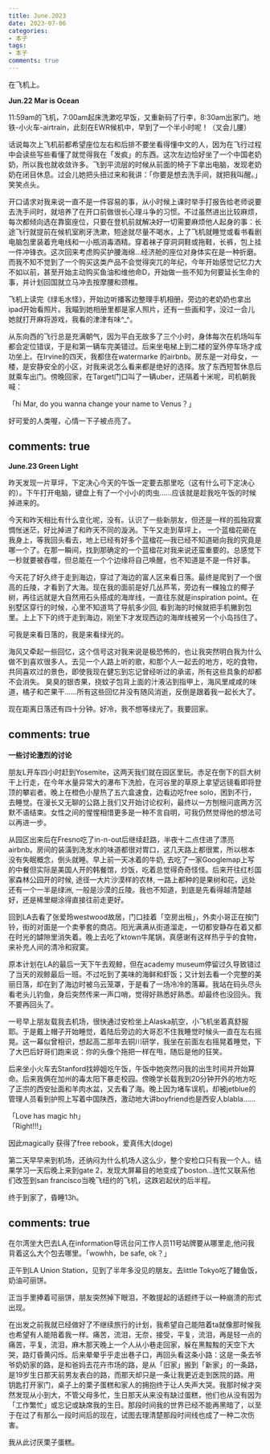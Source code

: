 ```yaml
---
title: June.2023
date: 2023-07-06
categories: 
- 本子
tags: 
- 本子
comments: true
---
```


在飞机上。

<!-- more -->

**Jun.22 Mar is Ocean**

11:59am的飞机，7:00am起床洗漱吃早饭，又重新码了行李，8:30am出家门。地铁-小火车-airtrain，此刻在EWR候机中，早到了一个半小时呢！（叉会儿腰）

话说每次上飞机前都希望座位左右和后排不要坐看得懂中文的人，因为在飞行过程中会读些写些看懂了就觉得我在「发疯」的东西。这次左边恰好坐了一个中国老奶奶，所以我也就收敛许多。飞到平流层的时候从前面的椅子下拿出电脑，发现老奶奶在闭目休息。过会儿她把头扭过来和我讲：「你要是想去洗手间，就把我叫醒。」笑笑点头。

开口请求对我来说一直不是一件容易的事，从小时候上课时举手打报告给老师说要去洗手间时，就培养了在开口前做很长心理斗争的习惯。不过虽然进出比较麻烦，每次都倾向选在靠窗座位，只要在登机前就解决好一切需要麻烦他人起身的事：长途飞行就提前在候机室刷牙洗漱，短途就尽量不喝水，上了飞机就睡觉或看书看剧电脑包里装着充电线和一小瓶消毒酒精。穿着袜子穿洞洞鞋或拖鞋，长裤，包上挂一件冲锋衣。这次回来考虑购买护腰海绵…经济舱的座位对身体实在是一种折磨。而我不知不觉到了一个购买这类产品不会觉得突兀的年纪，今年开始感觉记忆力大不如以前，甚至开始主动购买鱼油和维他命D，开始做一些不知为何要延长生命的事，并计划回国就立马冲去按摩腰和颈椎。

飞机上读完《绿毛水怪》，开始边听播客边整理手机相册。旁边的老奶奶也拿出ipad开始看照片。我瞄到她相册里都是家人照片，还有一些画和字，没过一会儿她就打开麻将游戏，我看的津津有味^_^。

从东向西的飞行总是充满朝气，因为平白无故多了三个小时，身体每次在机场叫车都会定位错误，于是和第一辆车完美错过。后来坐电梯上到二楼的室外停车场才成功坐上。在Irvine的四天，我都住在watermarke 的airbnb。房东是一对母女，一楼，是安静安全的小区，对我来说怎么看来都是绝好的选择。放了东西短暂休息后就乘车出门。傍晚回家，在Target门口叫了一辆uber，还隔着十米呢，司机朝我喊：

「hi Mar, do you wanna change your name to Venus？」

好可爱的人类喔，心情一下子被点亮了。

comments: true
---

**June.23 Green Light**

昨天发现一片草坪，下定决心今天的午饭一定要去那里吃（这有什么可下定决心的）。下午打开电脑，键盘上有了一个小小的肉虫……应该就是趁我吃午饭的时候掉进来的。

今天和昨天相比有什么变化呢，没有。认识了一些新朋友，但还是一样的孤独寂寞惆怅迷茫，好比掉进了和昨天不同的漩涡。下午又走到草坪上， 一个蓝楹花砸在我身上，等我回头看去，地上已经有好多个蓝楹花—我已经不知道砸向我的究竟是哪一个了。在那一瞬间，找到那确定的一个蓝楹花对我来说还蛮重要的。总感觉下一秒就要被吞噬，但总能在一个个边缘将自己唤醒，也不知道是不是一件好事。

今天花了好久终于走到海边，穿过了海边的富人区来看日落。最终是爬到了一个很高的丘陵，才看到了大海。现在我的面前是好几丛芦苇，旁边有一棵独立的椰子树，再往远就是大自然用石头搭成的海岸线，一直往东就是inspiration point。在别墅区穿行的时候，心里不知道骂了导航多少回, 看到海的时候就把手机撇到包里。上上下下的终于走到海边，刚坐下才发现西边的海岸线被另一个小岛挡住了。

可我是来看日落的，我是来看绿光的。

海风又牵起一些回忆，这个信号这对我来说是极恐怖的，也让我突然明白我为什么做不到喜欢很多人。去见一个人路上听的歌，和那个人一起去的地方，吃的食物，共同喜欢过的景色，即使我现在健忘到忘记曾经听过的承诺，所有这些具象的却都不会消失。 臭臭的银杏果，挠蚊子包背上面的汁液沾到指甲上，海风里咸咸的味道，橘子和芒果干……所有这些回忆并没有随风消逝，反倒是跟着我一起长大了。

现在距离日落还有四十分钟。好冷，我不想等绿光了。我要回家。

comments: true
---

**一些讨论激烈的讨论**

朋友L开车四小时赶到Yosemite，这两天我们就在园区里玩。赤足在倒下的巨大树干上行走，在今年水量异常大的瀑布下洗脸，在河谷里的草原上拿望远镜看即将登顶的攀岩者。晚上在橙色小屋热了五六盒速食，边看边吃free solo，困到不行，去睡觉。在漫长又无聊的公路上我们又开始讨论权利，最终以一方刨根问底两方沉默不语结束。女性之间的惺惺相惜更多是一种不言自明，可我仍然觉得他的想法可以再进一步。

从园区出来后在Fresno吃了in-n-out后继续赶路，半夜十二点住进了漂亮airbnb。房间的装潢到洗发水的味道都很对胃口，这几天路上都很累，所以根本没有失眠概念，倒头就睡。早上前一天冰着的牛奶, 去吃了一家Googlemap上写的中餐但实际是美国人开的韩餐馆，炒饭，吃着总觉得奇奇怪怪。后来开往红杉国家森林公园开的时候, 途径一大片沙漠样的农林, 一路上都种的是果树和花，远处还有一个一半是绿洲, 一般是沙漠的丘陵。我也不知道，到底是先看得越清楚越好，还是稀里糊涂得直接往前走更好。

回到LA去看了张爱玲westwood故居，门口挂着「空房出租」，外卖小哥正在按门铃，街的对面是一个卖拳套的商店。阳光满满从街道溜走，一切都安静存在着又都在时光的罅隙里消失着。晚上去吃了ktown牛尾锅，真感谢有这样热乎乎的食物，来补充人间的清冷和寂寞。

原本计划在LA的最后一天下午去观鲸，但在academy museum停留过久导致错过了当天的观鲸最后一班。不过吃到了美味的海鲜和虾饭；又计划去看一个完整的美丽日落，却在到了海边时被乌云笼罩，于是看了一场冷冷的落幕。我站在码头尽头看老头儿钓鱼，身后突然传来一声口哨，觉得好熟悉好熟悉。却最终也没回头。我不要再回头了。

一号早上朋友载我去机场，很快通过安检坐上Alaska航空，小飞机坐着真舒服耶。于是戴上帽子开始睡觉，着陆后旁边的大哥忍不住我睡觉时候头一直在左右摇晃。这一幕似曾相识，想起高二那年去铜川研学，我坐在前面左右摇晃着睡觉，下了大巴后好哥们跑来说：你的头像个拖把一样在甩，随后是他的狂笑。

后来坐小火车去Stanford找婷姐吃午饭，午饭中她突然问我的出生时间并开始算命。后来我俩在加州的毒太阳下暴走校园。傍晚学长载我到20分钟开外的地方吃了正宗的西安扯面和羊肉水盆，又去看了海。晚上因为堵车误机，却被jetblue的管理人员看到护照上写着中国陕西，激动地大讲boyfriend也是西安人blabla……

「Love has magic hh」  
「Right!!!」

因此magically 获得了free rebook，爱真伟大(doge)

第二天早早来到机场，还纳闷为什么机场人这么少，整个安检口只有我一个人。结果学习一天后晚上来到gate 2，发现大屏幕目的地变成了boston…连忙又联系他们改签到san francisco当晚飞纽约的飞机，这跌宕起伏的后半程。

终于到家了，昏睡13h。

comments: true
---

在尔湾坐大巴去LA,在information导讯台问工作人员11号站牌要从哪里走,他问我背着这么大个包去哪里。「wowhh，be safe, ok？」

正午到LA Union Station，见到了半年多没见的朋友。去little Tokyo吃了鳗鱼饭，奶油可丽饼。

正当手里捧着可丽饼，朋友突然掉下眼泪，不敢提起的话题终于以一种崩溃的形式出现。

在出发之前我就已经做好了不继续旅行的计划，我希望自己能陪着ta就像那时候我也希望有人能陪着我一样。痛苦，流泪，无奈，接受，平复，流泪，再是轻一点的痛苦，平复，流泪，麻木那天晚上一个人从小巷走回家，躲在黑黢黢的天空下大哭，路灯昏黄闪烁。后来晕晕乎乎走出巷子口，再回头看这条小路：这是一条去爷爷奶奶家的路，是和爸妈去花卉市场的路，是从「旧家」搬到「新家」的一条路，是19岁生日那天前男友表白的路，而那天却只是一条让我更近走到医院的路。用钥匙打开家门，桌子上的栗子蛋糕和家人的拥抱终于让人失声大哭。我那时候才突然发现从小到大，不管父母多忙，生日那天从来没有缺过蛋糕，他们也从没有因为「工作繁忙」或忘记或缺席我的生日。那段时间我的世界已经不能再黑暗了，以至于在过了有那么一段时间后的现在，试图去理清楚那段时间线也成了一种二次伤害。

我从此讨厌栗子蛋糕。
